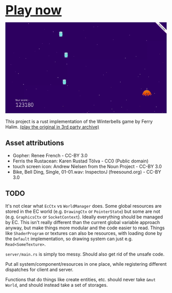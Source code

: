 <span style="font-size: 40px; font-weight: bold;">[Play now](https://bellclone.maowtm.org/)</span>

[![A recording of the gameplay](./readme.gif)](https://www.youtube.com/watch?v=aX0cvbsvIuw)

This project is a rust implementation of the Winterbells game by Ferry Halim. [(play the original in 3rd party archive)](http://www.freewebarcade.com/html5/flash/winterbells.html)

## Asset attributions

* Gopher: Renee French - CC-BY 3.0
* Ferris the Rustacean:  Karen Rustad Tölva - CC0 (Public domain)
* touch screen icon: Andrew Nielsen from the Noun Project - CC-BY 3.0
* Bike, Bell Ding, Single, 01-01.wav: InspectorJ (freesound.org) - CC-BY 3.0

## TODO

It's not clear what `EcCtx` vs `WorldManager` does. Some global resources are stored in the EC world (e.g. `DrawingCtx` or `PointerState`) but some are not (e.g. `GraphicsCtx` or `SocketContext`). Ideally everything should be managed by EC. This isn't really different than the current global variable approach anyway, but make things more modular and the code easier to read. Things like `ShaderProgram` or textures can also be resources, with loading done by the `Default` implementation, so drawing system can just e.g. `Read<SomeTexture>`.

`server/main.rs` is simply too messy. Should also get rid of the unsafe code.

Put all system/component/resources in one place, while registering different dispatches for client and server.

Functions that do things like create entities, etc. should never take `&mut World`, and should instead take a set of storages.

